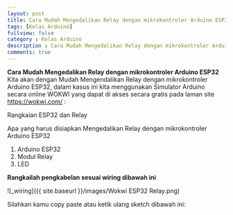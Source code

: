 ```yaml
---
layout: post
title: Cara Mudah Mengedalikan Relay dengan mikrokontroler Arduino ESP32  
tags: [Kelas Arduino]
fullview: false
category : Kelas Arduino
description : Cara Mudah Mengedalikan Relay dengan mikrokontroler Arduino ESP32 
comments: true
---
```

**Cara Mudah Mengedalikan Relay dengan mikrokontroler Arduino ESP32**
Kita akan dengan Mudah Mengendalikan Relay dengan mikrokontroler Arduino ESP32, dalam kasus ini kita menggunakan Simulator Arduino secara online WOKWI  yang dapat di akses secara gratis pada laman site https://wokwi.com/ :

Rangkaian ESP32 dan Relay

Apa yang harus disiapkan Mengedalikan Relay dengan mikrokontroler Arduino ESP32
1. Arduino ESP32
2. Modul Relay
3. LED

**Rangkailah pengkabelan sesuai wiring dibawah ini**

![_wiring]({{ site.baseurl }}/images/Wokwi ESP32 Relay.png)


 Silahkan kamu copy paste atau ketik ulang sketch dibawah ini:
<script src="https://gist.github.com/wanwanvm/9a867cdd63f6eef0ea8c36b32be03402.js"></script>
